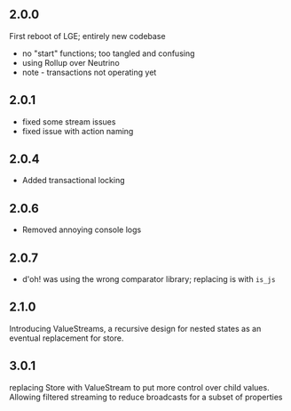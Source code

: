 ## 2.0.0

First reboot of LGE; entirely new codebase
* no "start" functions; too tangled and confusing
* using Rollup over Neutrino
* note - transactions not operating yet

## 2.0.1

* fixed some stream issues
* fixed issue with action naming

## 2.0.4

* Added transactional locking

## 2.0.6

* Removed annoying console logs

## 2.0.7

* d'oh! was using the wrong comparator library; replacing is with `is_js`

## 2.1.0

Introducing ValueStreams, a recursive design for nested states
as an eventual replacement for store. 

## 3.0.1 

replacing Store with ValueStream to put more control over child values.
Allowing filtered streaming to reduce broadcasts for a subset of properties
